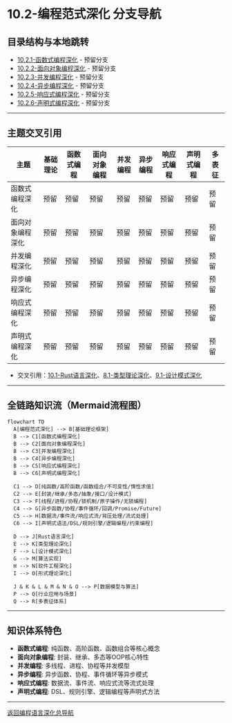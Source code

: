 # 10.2-编程范式深化 分支导航

## 目录结构与本地跳转

- [10.2.1-函数式编程深化](10.2.1-函数式编程深化.md) - 预留分支
- [10.2.2-面向对象编程深化](10.2.2-面向对象编程深化.md) - 预留分支
- [10.2.3-并发编程深化](10.2.3-并发编程深化.md) - 预留分支
- [10.2.4-异步编程深化](10.2.4-异步编程深化.md) - 预留分支
- [10.2.5-响应式编程深化](10.2.5-响应式编程深化.md) - 预留分支
- [10.2.6-声明式编程深化](10.2.6-声明式编程深化.md) - 预留分支

---

## 主题交叉引用

| 主题      | 基础理论 | 函数式编程 | 面向对象编程 | 并发编程 | 异步编程 | 响应式编程 | 声明式编程 | 多表征 |
|-----------|----------|------------|--------------|----------|----------|------------|------------|--------|
| 函数式编程深化| 预留     | 预留       | 预留         | 预留     | 预留     | 预留       | 预留       | 预留   |
| 面向对象编程深化| 预留   | 预留       | 预留         | 预留     | 预留     | 预留       | 预留       | 预留   |
| 并发编程深化| 预留     | 预留       | 预留         | 预留     | 预留     | 预留       | 预留       | 预留   |
| 异步编程深化| 预留     | 预留       | 预留         | 预留     | 预留     | 预留       | 预留       | 预留   |
| 响应式编程深化| 预留   | 预留       | 预留         | 预留     | 预留     | 预留       | 预留       | 预留   |
| 声明式编程深化| 预留   | 预留       | 预留         | 预留     | 预留     | 预留       | 预留       | 预留   |

- 交叉引用：[10.1-Rust语言深化](../10.1-Rust语言深化/README.md)、[8.1-类型理论深化](../8-形式理论深化/8.1-类型理论深化/README.md)、[9.1-设计模式深化](../9-软件工程深化/9.1-设计模式深化/README.md)

---

## 全链路知识流（Mermaid流程图）

```mermaid
flowchart TD
  A[编程范式深化] --> B[基础理论框架]
  B --> C1[函数式编程深化]
  B --> C2[面向对象编程深化]
  B --> C3[并发编程深化]
  B --> C4[异步编程深化]
  B --> C5[响应式编程深化]
  B --> C6[声明式编程深化]
  
  C1 --> D[纯函数/高阶函数/函数组合/不可变性/惰性求值]
  C2 --> E[封装/继承/多态/抽象/接口/设计模式]
  C3 --> F[线程/进程/协程/锁机制/原子操作/无锁编程]
  C4 --> G[异步函数/协程/事件循环/回调/Promise/Future]
  C5 --> H[数据流/事件流/响应式流/背压处理/流式处理]
  C6 --> I[声明式语法/DSL/规则引擎/逻辑编程/约束编程]
  
  D --> J[Rust语言深化]
  E --> K[类型理论深化]
  F --> L[设计模式深化]
  G --> M[算法实现]
  H --> N[软件工程深化]
  I --> O[形式理论深化]
  
  J & K & L & M & N & O --> P[数据模型与算法]
  P --> Q[行业应用与场景]
  Q --> R[多表征体系]
```

---

## 知识体系特色

- **函数式编程**: 纯函数、高阶函数、函数组合等核心概念
- **面向对象编程**: 封装、继承、多态等OOP核心特性
- **并发编程**: 多线程、进程、协程等并发模型
- **异步编程**: 异步函数、协程、事件循环等异步模式
- **响应式编程**: 数据流、事件流、响应式流等流式处理
- **声明式编程**: DSL、规则引擎、逻辑编程等声明式方法

---

[返回编程语言深化总导航](../README.md)
